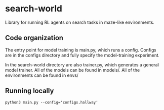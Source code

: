 # search-world

Library for running RL agents on search tasks in maze-like environments. 


## Code organization

The entry point for model training is main.py, which runs a config. Configs are in the configs directory and fully specify the model-training experiment. 

In the search-world directory are also trainer.py, which generates a general model trainer. All of the models can be found in models/. All of the environments can be found in envs/

## Running locally

`python3 main.py --config='configs.hallway'`
